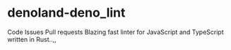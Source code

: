 # denoland-deno_lint
Code  Issues  Pull requests Blazing fast linter for JavaScript and TypeScript written in Rust..,, 
